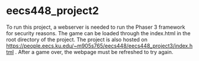 # eecs448_project2

To run this project, a webserver is needed to run the Phaser 3 framework for security reasons.
The game can be loaded through the index.html in the root directory of the project.
The project is also hosted on https://people.eecs.ku.edu/~m905s765/eecs448/eecs448_project3/index.html .
After a game over, the webpage must be refreshed to try again.
